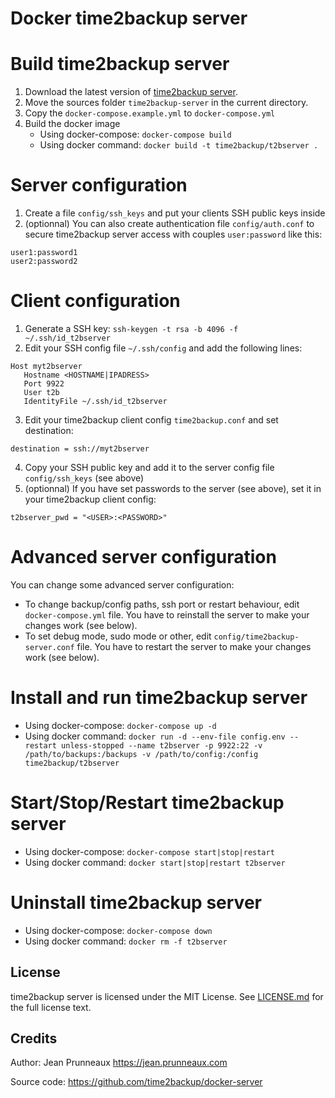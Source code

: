 # Docker time2backup server

# Build time2backup server
1. Download the latest version of [time2backup server](https://github.com/time2backup/server/releases).
2. Move the sources folder `time2backup-server` in the current directory.
3. Copy the `docker-compose.example.yml` to `docker-compose.yml`
4. Build the docker image
   - Using docker-compose: `docker-compose build`
   - Using docker command: `docker build -t time2backup/t2bserver .`

# Server configuration
1. Create a file `config/ssh_keys` and put your clients SSH public keys inside
2. (optionnal) You can also create authentication file `config/auth.conf` to secure time2backup server access with couples `user:password` like this:
```
user1:password1
user2:password2
```

# Client configuration
1. Generate a SSH key: `ssh-keygen -t rsa -b 4096 -f ~/.ssh/id_t2bserver`
2. Edit your SSH config file `~/.ssh/config` and add the following lines:
```
Host myt2bserver
   Hostname <HOSTNAME|IPADRESS>
   Port 9922
   User t2b
   IdentityFile ~/.ssh/id_t2bserver
```
3. Edit your time2backup client config `time2backup.conf` and set destination:
```
destination = ssh://myt2bserver
```
4. Copy your SSH public key and add it to the server config file `config/ssh_keys` (see above)
5. (optionnal) If you have set passwords to the server (see above), set it in your time2backup client config:
```
t2bserver_pwd = "<USER>:<PASSWORD>"
```

# Advanced server configuration
You can change some advanced server configuration:
- To change backup/config paths, ssh port or restart behaviour, edit `docker-compose.yml` file. You have to reinstall the server to make your changes work (see below).
- To set debug mode, sudo mode or other, edit `config/time2backup-server.conf` file. You have to restart the server to make your changes work (see below).

# Install and run time2backup server
- Using docker-compose: `docker-compose up -d`
- Using docker command: `docker run -d --env-file config.env --restart unless-stopped --name t2bserver -p 9922:22 -v /path/to/backups:/backups -v /path/to/config:/config time2backup/t2bserver`

# Start/Stop/Restart time2backup server
- Using docker-compose: `docker-compose start|stop|restart`
- Using docker command: `docker start|stop|restart t2bserver`

# Uninstall time2backup server
- Using docker-compose: `docker-compose down`
- Using docker command: `docker rm -f t2bserver`

## License
time2backup server is licensed under the MIT License. See [LICENSE.md](LICENSE.md) for the full license text.

## Credits
Author: Jean Prunneaux https://jean.prunneaux.com

Source code: https://github.com/time2backup/docker-server
